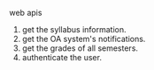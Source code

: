 web apis<br>
1. get the syllabus information.<br>
2. get the OA system's notifications.<br>
3. get the grades of all semesters.<br>
4. authenticate the user.<br>

